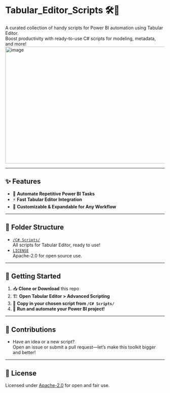 # Tabular_Editor_Scripts 🛠️🚀

A curated collection of handy scripts for Power BI automation using Tabular Editor.  
Boost productivity with ready-to-use C# scripts for modeling, metadata, and more!
<img width="559" height="370" alt="image" src="https://github.com/user-attachments/assets/ab39c8bb-a37e-407b-ac91-eb9df981ad5c" />

---

## ✨ Features

- 🔁 **Automate Repetitive Power BI Tasks**  
- ⚡ **Fast Tabular Editor Integration**  
- 🧩 **Customizable & Expandable for Any Workflow**

---

## 📁 Folder Structure

- [`/C# Scripts/`](./C%23%20Scripts)  
  All scripts for Tabular Editor, ready to use!
- [`LICENSE`](./LICENSE)  
  Apache-2.0 for open source use.

---

## 🚀 Getting Started

1. 📥 **Clone or Download** this repo  
2. 🏗️ **Open Tabular Editor > Advanced Scripting**  
3. 📝 **Copy in your chosen script from `/C# Scripts/`**  
4. 🎯 **Run and automate your Power BI project!**

---

## 🤝 Contributions

- Have an idea or a new script?  
  Open an issue or submit a pull request—let’s make this toolkit bigger and better!

---

## 📝 License

Licensed under [Apache-2.0](./LICENSE) for open and fair use.
